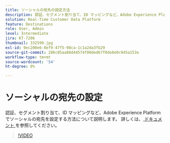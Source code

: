 ```yaml
---
title: ソーシャルの宛先の設定方法
description: 認証、セグメント割り当て、ID マッピングなど、Adobe Experience Platformでソーシャルの宛先を設定する方法について説明します。
solution: Real-Time Customer Data Platform
feature: Destinations
role: User, Admin
level: Intermediate
jira: KT-7206
thumbnail: 332599.jpg
exl-id: 9ec200e6-8ef9-47f5-98ca-1c1a2da3fb29
source-git-commit: 286c85aa88d44574f00ded67f0de8e0c945a153e
workflow-type: tm+mt
source-wordcount: '54'
ht-degree: 0%

---
```


# ソーシャルの宛先の設定

認証、セグメント割り当て、ID マッピングなど、Adobe Experience Platformでソーシャルの宛先を設定する方法について説明します。 詳しくは、[ ドキュメント ](https://experienceleague.adobe.com/docs/experience-platform/destinations/catalog/social/overview.html?lang=ja) を参照してください。

>[!VIDEO](https://video.tv.adobe.com/v/332599/?learn=on&enablevpops)

